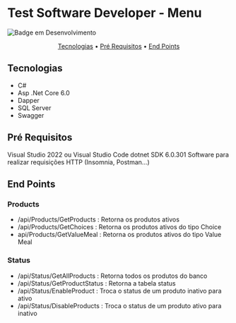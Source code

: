 # Test Software Developer - Menu
![Badge em Desenvolvimento](http://img.shields.io/static/v1?label=STATUS&message=%20Finalizado&color=GREEN&style=for-the-badge)

<p align="center">
<a href="#sobre">Tecnologias</a> •
<a href="#sobre">Pré Requisitos</a> • 
<a href="#sobre">End Points</a> 

## Tecnologias

- C#
- Asp .Net Core 6.0
- Dapper
- SQL Server
- Swagger

## Pré Requisitos

Visual Studio 2022 ou Visual Studio Code
dotnet SDK 6.0.301
Software para realizar requisições HTTP (Insomnia, Postman...)

## End Points
### Products
- /api/Products/GetProducts : Retorna os produtos ativos 
- /api/Products/GetChoices : Retorna os produtos ativos do tipo Choice
- api/Products/GetValueMeal : Retorna os produtos ativos do tipo Value Meal

### Status
 - /api/Status/GetAllProducts : Retorna todos os produtos do banco
 - /api/Status/GetProductStatus : Retorna a tabela status
 - /api/Status/EnableProduct : Troca o status de um produto inativo para ativo
 - /api/Status/DisableProducts : Troca o status de um produto ativo para inativo
